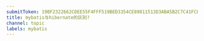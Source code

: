 ```yaml
---
submitToken: 19BF2322662CDEE55F4FFF519BED3354CE89811513D3ABA5B2C7C41FCEA61B45
title: mybatis与hibernate的区别?
channel: topic
labels: mybatis
---
```


